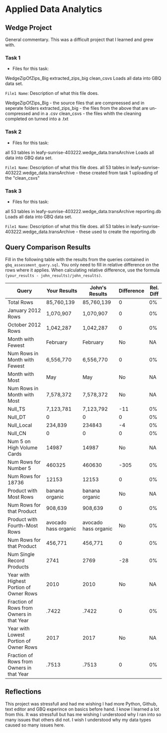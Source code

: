 
# Applied Data Analytics

## Wedge Project

<!-- Any general commentary you'd like to say about the project --> 
General commentary.  This was a difficult project that I learned and grew with.

### Task 1

* Files for this task: 
<!--  List of file or files here  --> 
WedgeZipOfZips_Big
extracted_zips_big
clean_csvs
Loads all data into GBQ data set.

`File1 Name`: 
Description of what this file does.

WedgeZipOfZips_Big - the source files that are compreessed and in seperate folders
extracted_zips_big - the files from the above that are un-compressed and in a .csv
clean_csvs - the files whith the cleaning completed on turned into a .txt



### Task 2

* Files for this task: 
<!--  List of file or files here  --> 
all 53  tables in leafy-sunrise-403222.wedge_data.transArchive
Loads all data into GBQ data set.

`File1 Name`: 
Description of what this file does.
all 53  tables in leafy-sunrise-403222.wedge_data.transArchive - these created from task 1 uploading of the "clean_csvs"
<!--  Repeat for each file  --> 
	

### Task 3

* Files for this task: 
<!--  List of file or files here  --> 
all 53  tables in leafy-sunrise-403222.wedge_data.transArchive
reporting.db
Loads all data into GBQ data set.

`File1 Name`: 
Description of what this file does.
all 53  tables in leafy-sunrise-403222.wedge_data.transArchive - these used to create the reporting.db
<!--  Repeat for each file  --> 


## Query Comparison Results

Fill in the following table with the results from the 
queries contained in `gbq_assessment_query.sql`. You only
need to fill in relative difference on the rows where it applies. 
When calculating relative difference, use the formula 
` (your_results - john_results)/john_results)`. 



|  Query  |  Your Results  |  John's Results | Difference | Rel. Diff | 
|---|---|---|---|---|
| Total Rows  |85,760,139|85,760,139|0|0%|
| January 2012 Rows  |1,070,907|1,070,907|0|0%|
| October 2012 Rows  |1,042,287|1,042,287|0|0%|
| Month with Fewest  |February|February|No|NA|
| Num Rows in Month with Fewest  |6,556,770|6,556,770|0|0%|
| Month with Most  |May|May|No|NA|
| Num Rows in Month with Most  |7,578,372|7,578,372|No|NA|
| Null_TS  |7,123,781|7,123,792|-11|0%|
| Null_DT  |0|0|0|0%|
| Null_Local  |234,839|234843|-4|0%|
| Null_CN  |0|0|0|0%|
| Num 5 on High Volume Cards  |14987|14987|No|NA|
|  Num Rows for Number 5 |460325|460630|-305|0%|
| Num Rows for 18736  |12153|12153|0|0%|
| Product with Most Rows  |banana organic|banana organic|No|NA|
| Num Rows for that Product  |908,639|908,639|0|0%|
| Product with Fourth-Most Rows  |avocado hass organic|avocado hass organic|No|0%|
| Num Rows for that Product  |456,771|456,771|0|0%|
| Num Single Record Products  |2741|2769|-28|0%|
| Year with Highest Portion of Owner Rows  |2010|2010|No|NA|
| Fraction of Rows from Owners in that Year  |.7422|.7422|0|0%|
| Year with Lowest Portion of Owner Rows  |2017|2017|No|NA|
| Fraction of Rows from Owners in that Year  |.7513|.7513|0|0%|

## Reflections

<!-- I'd love to get 100-200 words on your experience doing the Wedge Project --> 
This project was stressfull and had me wishing I had more Python, Github, text editor and GBQ experince on basics before hand.  I know I learned a lot from this.  It was stressfull but has me wishing I understood why I ran into so many issues that others did not.  I wish I understood why my data types caused so many issues here. 